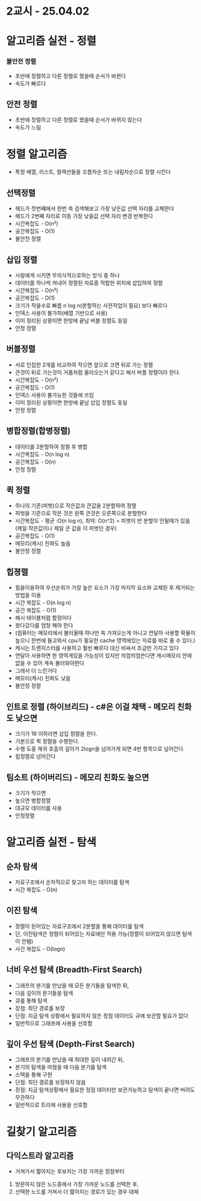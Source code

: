 # 2교시 - 25.04.02
# 알고리즘 실전 - 정렬
### 불안전 정렬
- 초반에 정렬하고 다른 정렬로 했을때 순서가 바뀐다
- 속도가 빠르다
## 안전 정렬
- 초반에 정렬하고 다른 정렬로 했을때 순서가 바뀌지 않는다
- 속도가 느림
# 정렬 알고리즘
- 특정 배열, 리스트, 컬렉션들을 오름차순 또는 내림차순으로 정렬 시킨다

## 선택정렬
- 헤드가 첫번쨰에서 한번 쓱 검색해보고 가장 낮은값 선택 자리를 교체한다
- 헤드가 2번째 자리로 이동 가장 낮을값 선택 자리 변경 반복한다
- 시간복잡도 - O(n²)
- 공간복잡도 - O(1)
- 불안전 정렬

## 삽입 정렬
- 사람에게 시키면 무의식적으로하는 방식 중 하나
- 데이터를 하나씩 꺼내어 정렬된 자료중 적합한 위치에 삽입하여 정렬
- 시간복잡도 - O(n²)
- 공간복잡도 - O(1)
- 크기가 작을수로 빠름 n log n(분할하는 사전작업이 필요) 보다 빠르다
- 인덱스 사용이 불가피(배열 기반으로 사용)
- 이미 정리된 상황이면 한방에 끝남 버블 정렬도 동일
- 안정 정렬
 
## 버블정렬
- 서로 인접한 2개를 비교하여 작으면 앞으로 크면 뒤로 가는 정렬
- 큰것이 뒤로 가는것이 거픔처럼 올라오는거 같다고 해서 버플 정렬이라 한다.
- 시간복잡도 - O(n²)
- 공간복잡도 - O(1)
- 인덱스 사용이 불가능한 것들에 쓰임
- 이미 정리된 상황이면 한방에 끝남 삽입 정렬도 동일
- 안정 정렬

## 병합정렬(합병정렬)
- 데이터를 2분할하여 정렬 후 병합
- 시간복잡도 - O(n log n)
- 공간복잡도 - O(n) 
- 안정 정렬

## 퀵 정렬
- 하나의 기준(피벗)으로 작은값과 큰값을 2분할하여 정렬
- 피벗을 기준으로 작은 것은 왼쪽 큰것은 오른쪽으로 분할한다
- 시간복잡도 - 평균 :O(n log n), 최악: O(n^2) = 피벗이 반 분할이 안될때가 있음(제일 작은값이나 제일 큰 값을 이 피벗인 경우)
- 공간복잡도  - O(1)
- 메모리(캐시) 친화도 높음
- 불안정 정렬


## 힙졍렬
- 힘을이용하여 우선순위가 가장 높은 요소가 가장 마지막 요소와 교체된 후 제거되는 방법을 이용
- 시간 복잡도 - O(n log n)
- 공간 복잡도 - O(1)
- 해시 테이블처럼 함정이다
- 왔다갔다를 엄청 해야 한다
- (컴퓨터는 메모리에서 불러올때 하나만 쏙 가져오는게 아니고 연달아 사용할 확율이 높으니 한번에 들고와서 cpu가 필요한 cache 영역에있는 자료를 바로 줄 수 있다.)
- 캐시는 트랜지스터를 사용하고 훨씬 빠르다 대신 비싸서 조금만 가지고 있다
- 연달아 사용하면 한 영역게있을 가능성이 있지만 띄엄띄엄쓴다면 캐시메모리 안에 없을 수 있어 계속 불러와야한다
- 그래서 더 느린거다
- 메모리(캐시) 친화도 낮음 
- 불안정 정렬

## 인트로 정렬 (하이브리드) - c#은 이걸 채택 - 메모리 친화도 낮으면
- 크기가 16 이하라면 삽입 정렬을 한다.
- 기본으로 퀵 정렬을 수행한다.
- 수행 도중 재귀 호출의 깊이가 2logn을 넘어가게 되면 4번 항목으로 넘어간다.
- 힙정렬로 넘어간다

## 팀소트 (하이버리드) - 메모리 친화도 높으면
- 크기가 작으면
- 높으면 병합정렬
- 대규모 데이터를 사용
- 안정정렬


# 알고리즘 실전 - 탐색
## 순차 탐색
- 자료구조에서 순차적으로 찾고자 하는 데이터를 탐색
- 시간 복잡도 - O(n)

## 이진 탐색
- 정렬이 된어있는 자료구조에서 2분할을 통해 데이터를 탐색
- 단, 이진탐색은 정렬이 되어있는 자료에만 적용 가능(정렬이 되어있지 않으면 탐색이 안됌)
- 사간 복잡도 - O(logn)


## 너비 우선 탐색 (Breadth-First Search)
- 그래프의 분기를 만났을 때 모든 분기들을 탐색한 뒤,
- 다음 깊이의 분기들을 탐색
- 큐를 통해 탐색
- 장점: 최단 경로를 보장
- 단점: 지금 탐색 상황에서 필요하지 않은 정점 데이터도 규에 보관할 필요가 없다
- 일반적으로 그래프에 사용을 선호함
 
## 깊이 우선 탐색 (Depth-First Search)
- 그래프의 분기를 만났을 때 최대한 깊이 내려간 뒤,
- 분기의 탐색을 마쳤을 때 다음 분기를 탐색
- 스택을 통해 구현
- 단점: 최단 결로를 보장하지 않음
- 장점: 지금 탐색상황에서 필요한 정점 데이터만 보관가능하고 탐색이 끝나면 버려도 무관하다
- 일반적으로 트리에 사용을 선호함

# 길찾기 알고리즘
## 다익스트라 알고리즘
- 거쳐가서 짧아지는 후보지는 가장 가까운 정점부터
1. 방문하지 않은 노드중에서 가장 가까운 노드를 선택한 후,
2. 선택한 노드를 거쳐서 더 짧아지는 경로가 있는 경우 대체

